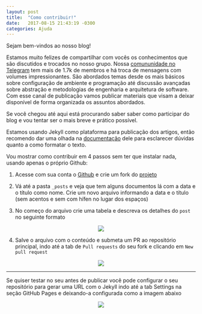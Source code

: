```yaml
---
layout: post
title:  "Como contribuir!"
date:   2017-08-15 21:43:19 -0300
categories: Ajuda
---
```

Sejam bem-vindos ao nosso blog!

Estamos muito felizes de compartilhar com vocês os conhecimentos que são discutidos e trocados no nosso grupo.
Nossa [comununidade no Telegram](https://t.me/phpbrasil) tem mais de 1.7k de membros e há troca de mensagens com volumes impressionantes. São abordados temas desde os mais básicos sobre configuração de ambiente e programação até discussão avançadas sobre abstração e metodologias de engenharia e arquitetura de software. Com esse canal de publicação vamos publicar materiais que visam a deixar disponível de forma organizada os assuntos abordados.

Se você chegou até aqui está procurando saber saber como participar do blog e vou tentar ser o mais breve e prático possível.

Estamos usando Jekyll como plataforma para publicação dos artigos, então recomendo dar uma olhada na [documentação](https://jekyllrb.com/) dele para esclarecer dúvidas quanto a como formatar o texto.

Vou mostrar como contribuir em 4 passos sem ter que instalar nada, usando apenas o próprio Github:

1. Acesse com sua conta o [Github](https://github.com) e crie um fork do [projeto](https://github.com/brasil-php/blog)

2. Vá até a pasta `_posts` e veja que tem alguns documentos lá com a data e o título como nome. Crie um novo arquivo informando a data e o título (sem acentos e sem com hífen no lugar dos espaços)

3. No começo do arquivo crie uma tabela e descreva os detalhes do `post` no seguinte formato 
<p align="center"><kbd><img src="https://snag.gy/G3BXiA.jpg"></kbd></p>

4. Salve o arquivo com o conteúdo e submeta um PR ao repositório principal, indo até a tab de `Pull requests` do seu fork e clicando em `New pull request`
<p align="center"><kbd><img src="https://snag.gy/EJerxK.jpg"></p>

----

Se quiser testar no seu antes de publicar você pode configurar o seu repositório para gerar uma URL com o Jekyll indo até a tab Settings na seção GitHub Pages e deixando-a configurada como a imagem abaixo
<p align="center"><kbd><img src="https://snag.gy/GVbsZI.jpg"></kbd></p>

